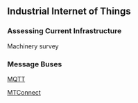 ## Industrial Internet of Things



### Assessing Current Infrastructure
Machinery survey

### Message Buses
[MQTT](https://mqtt.org/)

[MTConnect](https://www.mtconnect.org/)
